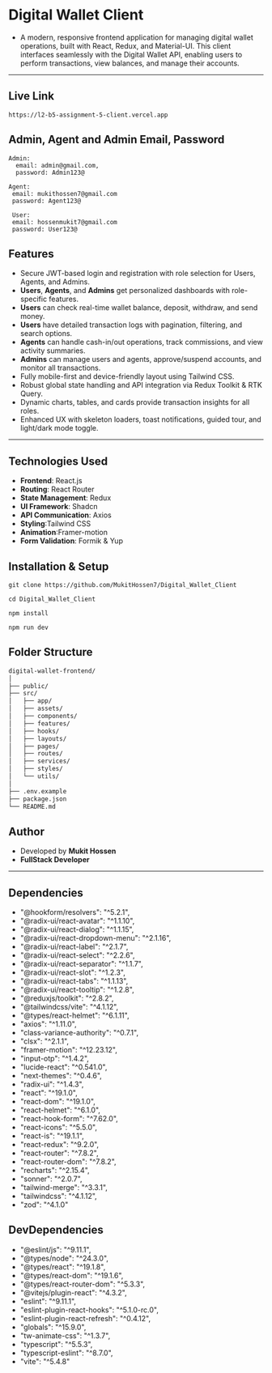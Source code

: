 # Digital Wallet Client

- A modern, responsive frontend application for managing digital wallet operations, built with React, Redux, and Material-UI. This client interfaces seamlessly with the Digital Wallet API, enabling users to perform transactions, view balances, and manage their accounts.

---

## Live Link

```
https://l2-b5-assignment-5-client.vercel.app
```

## Admin, Agent and Admin Email, Password

```
Admin:
  email: admin@gmail.com,
  password: Admin123@

Agent:
 email: mukithossen7@gmail.com
 password: Agent123@

 User:
 email: hossenmukit7@gmail.com
 password: User123@
```

## Features

- Secure JWT-based login and registration with role selection for Users, Agents, and Admins.
- **Users**, **Agents**, and **Admins** get personalized dashboards with role-specific features.
- **Users** can check real-time wallet balance, deposit, withdraw, and send money.
- **Users** have detailed transaction logs with pagination, filtering, and search options.
- **Agents** can handle cash-in/out operations, track commissions, and view activity summaries.
- **Admins** can manage users and agents, approve/suspend accounts, and monitor all transactions.
- Fully mobile-first and device-friendly layout using Tailwind CSS.
- Robust global state handling and API integration via Redux Toolkit & RTK Query.
- Dynamic charts, tables, and cards provide transaction insights for all roles.
- Enhanced UX with skeleton loaders, toast notifications, guided tour, and light/dark mode toggle.

---

## Technologies Used

- **Frontend**: React.js
- **Routing**: React Router
- **State Management**: Redux
- **UI Framework**: Shadcn
- **API Communication**: Axios
- **Styling**:Tailwind CSS
- **Animation**:Framer-motion
- **Form Validation**: Formik & Yup

## Installation & Setup

```
git clone https://github.com/MukitHossen7/Digital_Wallet_Client
```

```
cd Digital_Wallet_Client
```

```
npm install
```

```
npm run dev
```

## Folder Structure

```bash
digital-wallet-frontend/
│
├── public/
├── src/
│   ├── app/
│   ├── assets/
│   ├── components/
│   ├── features/
│   ├── hooks/
│   ├── layouts/
│   ├── pages/
│   ├── routes/
│   ├── services/
│   ├── styles/
│   └── utils/
│
├── .env.example
├── package.json
└── README.md

```

## Author

- Developed by **Mukit Hossen**
- **FullStack Developer**

---

## Dependencies

- "@hookform/resolvers": "^5.2.1",
- "@radix-ui/react-avatar": "^1.1.10",
- "@radix-ui/react-dialog": "^1.1.15",
- "@radix-ui/react-dropdown-menu": "^2.1.16",
- "@radix-ui/react-label": "^2.1.7",
- "@radix-ui/react-select": "^2.2.6",
- "@radix-ui/react-separator": "^1.1.7",
- "@radix-ui/react-slot": "^1.2.3",
- "@radix-ui/react-tabs": "^1.1.13",
- "@radix-ui/react-tooltip": "^1.2.8",
- "@reduxjs/toolkit": "^2.8.2",
- "@tailwindcss/vite": "^4.1.12",
- "@types/react-helmet": "^6.1.11",
- "axios": "^1.11.0",
- "class-variance-authority": "^0.7.1",
- "clsx": "^2.1.1",
- "framer-motion": "^12.23.12",
- "input-otp": "^1.4.2",
- "lucide-react": "^0.541.0",
- "next-themes": "^0.4.6",
- "radix-ui": "^1.4.3",
- "react": "^19.1.0",
- "react-dom": "^19.1.0",
- "react-helmet": "^6.1.0",
- "react-hook-form": "^7.62.0",
- "react-icons": "^5.5.0",
- "react-is": "^19.1.1",
- "react-redux": "^9.2.0",
- "react-router": "^7.8.2",
- "react-router-dom": "^7.8.2",
- "recharts": "^2.15.4",
- "sonner": "^2.0.7",
- "tailwind-merge": "^3.3.1",
- "tailwindcss": "^4.1.12",
- "zod": "^4.1.0"

## DevDependencies

- "@eslint/js": "^9.11.1",
- "@types/node": "^24.3.0",
- "@types/react": "^19.1.8",
- "@types/react-dom": "^19.1.6",
- "@types/react-router-dom": "^5.3.3",
- "@vitejs/plugin-react": "^4.3.2",
- "eslint": "^9.11.1",
- "eslint-plugin-react-hooks": "^5.1.0-rc.0",
- "eslint-plugin-react-refresh": "^0.4.12",
- "globals": "^15.9.0",
- "tw-animate-css": "^1.3.7",
- "typescript": "^5.5.3",
- "typescript-eslint": "^8.7.0",
- "vite": "^5.4.8"
